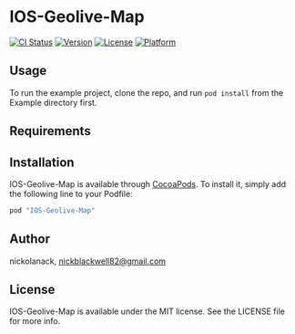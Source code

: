 # IOS-Geolive-Map

[![CI Status](http://img.shields.io/travis/nickolanack/IOS-Geolive-Map.svg?style=flat)](https://travis-ci.org/nickolanack/IOS-Geolive-Map)
[![Version](https://img.shields.io/cocoapods/v/IOS-Geolive-Map.svg?style=flat)](http://cocoapods.org/pods/IOS-Geolive-Map)
[![License](https://img.shields.io/cocoapods/l/IOS-Geolive-Map.svg?style=flat)](http://cocoapods.org/pods/IOS-Geolive-Map)
[![Platform](https://img.shields.io/cocoapods/p/IOS-Geolive-Map.svg?style=flat)](http://cocoapods.org/pods/IOS-Geolive-Map)

## Usage

To run the example project, clone the repo, and run `pod install` from the Example directory first.

## Requirements

## Installation

IOS-Geolive-Map is available through [CocoaPods](http://cocoapods.org). To install
it, simply add the following line to your Podfile:

```ruby
pod "IOS-Geolive-Map"
```

## Author

nickolanack, nickblackwell82@gmail.com

## License

IOS-Geolive-Map is available under the MIT license. See the LICENSE file for more info.
